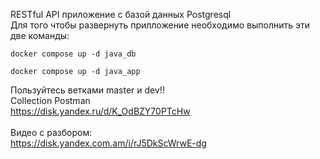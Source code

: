 RESTful API приложение с базой данных Postgresql <br />
Для того чтобы развернуть прилложение необходимо выполнить эти две команды:
```
docker compose up -d java_db
```
```
docker compose up -d java_app
```
Пользуйтесь ветками master и dev!!
<br />
Collection Postman 
<br />
https://disk.yandex.ru/d/K_OdBZY70PTcHw
<br />
<br />
Видео с разбором:
<br />
https://disk.yandex.com.am/i/rJ5DkScWrwE-dg
<br />
